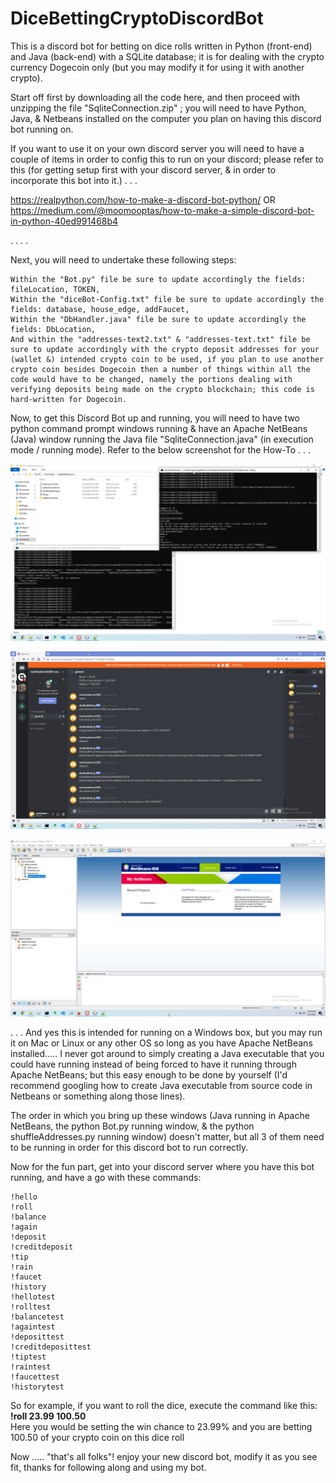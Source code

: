 # DiceBettingCryptoDiscordBot


This is a discord bot for betting on dice rolls written in Python (front-end) and Java (back-end) with a SQLite database; it is for dealing with the crypto currency Dogecoin only (but you may modify it for using it with another crypto).

Start off first by downloading all the code here, and then proceed with unzipping the file "SqliteConnection.zip" ; you will need to have Python, Java, & Netbeans installed on the computer you plan on having this discord bot running on.

If you want to use it on your own discord server you will need to have a couple of items in order to config this to run on your discord; please refer to this (for getting setup first with your discord server, & in order to incorporate this bot into it.) . . . 

https://realpython.com/how-to-make-a-discord-bot-python/
OR
https://medium.com/@moomooptas/how-to-make-a-simple-discord-bot-in-python-40ed991468b4

. . . . 

Next, you will need to undertake these following steps:
```
Within the "Bot.py" file be sure to update accordingly the fields: fileLocation, TOKEN,
Within the "diceBot-Config.txt" file be sure to update accordingly the fields: database, house_edge, addFaucet,
Within the "DbHandler.java" file be sure to update accordingly the fields: DbLocation,
And within the "addresses-text2.txt" & "addresses-text.txt" file be sure to update accordingly with the crypto deposit addresses for your (wallet &) intended crypto coin to be used, if you plan to use another crypto coin besides Dogecoin then a number of things within all the code would have to be changed, namely the portions dealing with verifying deposits being made on the crypto blockchain; this code is hard-written for Dogecoin.
```
Now, to get this Discord Bot up and running, you will need to have two python command prompt windows running & have an Apache NetBeans (Java) window running the Java file "SqliteConnection.java" (in execution mode / running mode). Refer to the below screenshot for the How-To . . . 


![Herodsdssfdsaf](twoPythonWindowsRunning.jpg)


![Herodsdssfdsaf](discordBotRunningOnServer.jpg)


![Herodsdssfdsaf](ApacheNetBeans(Java)-window.jpg)


. . . And yes this is intended for running on a Windows box, but you may run it on Mac or Linux or any other OS so long as you have Apache NetBeans installed..... I never got around to simply creating a Java executable that you could have running instead of being forced to have it running through Apache NetBeans; but this easy enough to be done by yourself (I'd recommend googling how to create Java executable from source code in Netbeans or something along those lines).

The order in which you bring up these windows (Java running in Apache NetBeans, the python Bot.py running window, & the python shuffleAddresses.py running window) doesn't matter, but all 3 of them need to be running in order for this discord bot to run correctly.

Now for the fun part, get into your discord server where you have this bot running, and have a go with these commands:
```
!hello
!roll
!balance
!again
!deposit
!creditdeposit
!tip
!rain
!faucet
!history
!hellotest
!rolltest
!balancetest
!againtest
!deposittest
!creditdeposittest
!tiptest
!raintest
!faucettest
!historytest
```
So for example, if you want to roll the dice, execute the command like this:<br/>
<b>!roll 23.99 100.50</b><br/>
Here you would be setting the win chance to 23.99% and you are betting 100.50 of your crypto coin on this dice roll

Now ..... "that's all folks"!
enjoy your new discord bot, modify it as you see fit, thanks for following along and using my bot.
